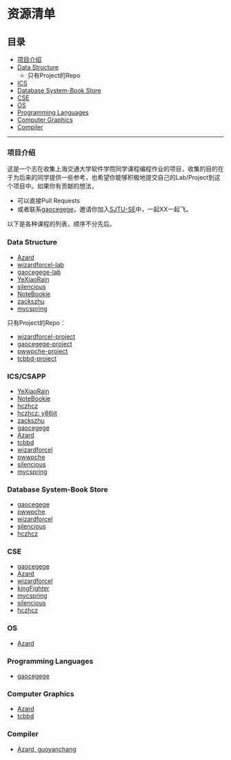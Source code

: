 # 资源清单

## 目录

* [项目介绍](#项目介绍)
* [Data Structure](#data-structure)
    * 只有Project的Repo
* [ICS](#ics)
* [Database System-Book Store](#database-system-book-store)
* [CSE](#cse)
* [OS](#os)
* [Programming Languages](#programming-languages)
* [Computer Graphics](#computer-graphics)
* [Compiler](#compiler)

___

### 项目介绍

这是一个志在收集上海交通大学软件学院同学课程编程作业的项目，收集的目的在于为后来的同学提供一些参考，也希望你能够积极地提交自己的Lab/Project到这个项目中。如果你有贡献的想法，

* 可以直接Pull Requests
* 或者联系[gaocegege](https://github.com/gaocegege)，邀请你加入[SJTU-SE](https://github.com/SJTU-SE)中，一起XX一起飞。

以下是各种课程的列表，顺序不分先后。


### Data Structure

* [Azard](https://github.com/Azard/SE106-DataStructure)
* [wizardforcel-lab](https://github.com/wizardforcel/se106labs)
* [gaocegege-lab](https://github.com/gaocegege/SE106-Homeworks)
* [YeXiaoRain](https://github.com/YeXiaoRain/SE106)
* [silencious](https://github.com/silencious/SE106)
* [NoteBookie](https://github.com/NoteBookie/SE106-labs)
* [zackszhu](https://github.com/zackszhu/SE106-Data-Structure)
* [mycspring](https://github.com/mycspring/data_structure)

只有Project的Repo：

* [wizardforcel-project](https://github.com/wizardforcel/se106project)
* [gaocegege-project](https://github.com/gaocegege/SE106-Project)
* [pwwpche-project](https://github.com/pwwpche/Social-Network)
* [tcbbd-project](https://github.com/tcbbd/SE106Project)

### ICS/CSAPP

* [YeXiaoRain](https://github.com/YeXiaoRain/ICS_LAB)
* [NoteBookie](https://github.com/NoteBookie/csapp-labs)
* [hczhcz](https://github.com/hczhcz/trick-n-trick/tree/master/ics)
* [hczhcz: y86jit](https://github.com/hczhcz/y86)
* [zackszhu](https://github.com/zackszhu/CSAPP-labs)
* [gaocegege](https://github.com/gaocegege/ICS-Labs)
* [Azard](https://github.com/Azard/icslabs)
* [tcbbd](https://github.com/tcbbd/ics-csapp-labs)
* [wizardforcel](https://github.com/wizardforcel/icslabs)
* [pwwpche](https://github.com/pwwpche/ICS_handouts)
* [silencious](https://github.com/silencious/ICSLABS)
* [mycspring](https://github.com/mycspring/ics-lab)

### Database System-Book Store

* [gaocegege](https://github.com/gaocegege/Onlien-Book-Store)
* [pwwpche](https://github.com/pwwpche/Simple-Online-BookStore)
* [wizardforcel](https://github.com/wizardforcel/se223)
* [silencious](https://github.com/silencious/DB-Bookstore)
* [hczhcz](https://github.com/hczhcz/bookstore)

### CSE

* [gaocegege](https://github.com/gaocegege/CSE-Labs)
* [Azard](https://github.com/Azard/SE227-CSE-lab)
* [wizardforcel](https://github.com/wizardforcel/cselabs)
* [kingFighter](https://github.com/kingFighter/cse-lab-2013-fall)
* [mycspring](https://github.com/mycspring/cse-lab)
* [silencious](https://github.com/silencious/CSELABS)
* [hczhcz](https://github.com/hczhcz/cse)

### OS

* [Azard](https://github.com/Azard/SE315-OperatingSystem)

### Programming Languages

* [gaocegege](https://github.com/gaocegege/programming-language)

### Computer Graphics

* [Azard](https://github.com/Azard/World-of-Garden)
* [tcbbd](https://github.com/tcbbd/GLGarden)

### Compiler

* [Azard, guoyanchang](https://github.com/Azard/PsychoCompiler)

